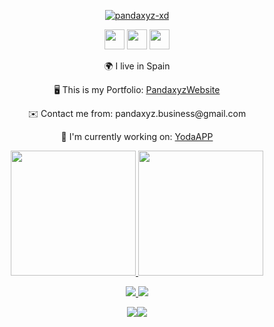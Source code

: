 <p align="center">
<a href="https://discord.com/users/801950534680182784">
<img  src="https://discord.c99.nl/widget/theme-2/801950534680182784.png" alt="pandaxyz-xd" /> 


<p align="center"> <a href="https://discord.com/users/801950534680182784" target="_blank" rel="noreferrer"><img src="https://raw.githubusercontent.com/danielcranney/readme-generator/main/public/icons/socials/discord.svg" width="32" height="32" /></a> <a href="https://www.github.com/Pandaxyz-xd" target="_blank" rel="noreferrer"><img src="https://raw.githubusercontent.com/danielcranney/readme-generator/main/public/icons/socials/github.svg" width="32" height="32" /></a> <a href="https://www.twitter.com/Pandaxyzzz" target="_blank" rel="noreferrer"><img src="https://raw.githubusercontent.com/danielcranney/readme-generator/main/public/icons/socials/twitter.svg" width="32" height="32" /></a></p>

<p align="center"> 🌍 I live in Spain </p>
<p align="center"> 🖥️ This is my Portfolio: <a href="https://pandaxyz-xd.github.io/">PandaxyzWebsite</a> </p>
<p align="center"> ✉️ Contact me from: pandaxyz.business@gmail.com </p>
<p align="center"> 🚀  I'm currently working on: <a href="http://https://github.com/Pandaxyz-xd/Yoda"> YodaAPP </a> </p>





</a>
</p>

<p align="center">
<a href="https://pandaxyz-xd.github.io/">
<img height="200em" src="https://github-readme-stats.vercel.app/api?username=pandaxyz-xd&show_icons=true&theme=midnight-purple"/>
<img height="200em" src="https://github-readme-stats.vercel.app/api/top-langs/?username=pandaxyz-xd&theme=midnight-purple"/>

</a>
</p>






<p align="center">
<a href="https://github.com/Pandaxyz-xd">
<img src="https://skillicons.dev/icons?i=py,php,unity,godot,vue,angular&theme=dark"/>
<img src="https://skillicons.dev/icons?i=js,ts,go,cs,html,css&theme=dark"/>
</a>
</p>








<p align="center">
<a href="https://www.twitter.com/Pandaxyzzz" target="_blank" rel="noreferrer"><img
src="https://img.shields.io/twitter/follow/Pandaxyzzz?logo=twitter&style=for-the-badge&color=0891b2&labelColor=1c1917"
/></a><a href="https://www.github.com/Pandaxyz-xd" target="_blank" rel="noreferrer"><img
src="https://img.shields.io/github/followers/Pandaxyz-xd?logo=github&style=for-the-badge&color=0891b2&labelColor=1c1917" /></a>
</p>



